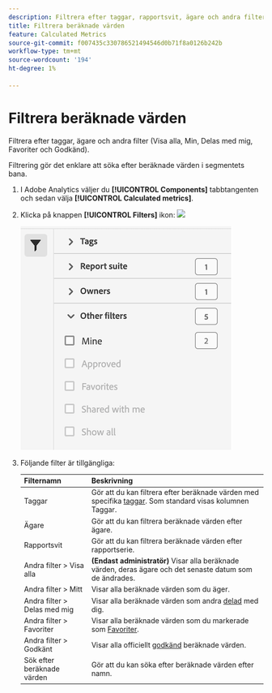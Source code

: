 ```yaml
---
description: Filtrera efter taggar, rapportsvit, ägare och andra filter (Visa alla, Min, Delas med mig, Favoriter och Godkänd).
title: Filtrera beräknade värden
feature: Calculated Metrics
source-git-commit: f007435c330786521494546d0b71f8a0126b242b
workflow-type: tm+mt
source-wordcount: '194'
ht-degree: 1%

---
```


# Filtrera beräknade värden

Filtrera efter taggar, ägare och andra filter (Visa alla, Min, Delas med mig, Favoriter och Godkänd).

Filtrering gör det enklare att söka efter beräknade värden i segmentets bana.

1. I Adobe Analytics väljer du **[!UICONTROL Components]** tabbtangenten och sedan välja **[!UICONTROL Calculated metrics]**.

1. Klicka på knappen **[!UICONTROL Filters]** ikon:  ![](https://spectrum.adobe.com/static/icons/workflow_18/Smock_Filter_18_N.svg)

   ![](assets/filtering.png)

1. Följande filter är tillgängliga:

   | Filternamn | Beskrivning |
   |---|---|
   | Taggar | Gör att du kan filtrera efter beräknade värden med specifika [taggar](/help/components/c-calcmetrics/c-workflow/cm-workflow/cm-tagging.md). Som standard visas kolumnen Taggar. |
   | Ägare | Gör att du kan filtrera beräknade värden efter ägare. |
   | Rapportsvit | Gör att du kan filtrera beräknade värden efter rapportserie. |
   | Andra filter > Visa alla | **(Endast administratör)** Visar alla beräknade värden, deras ägare och det senaste datum som de ändrades. |
   | Andra filter > Mitt | Visar alla beräknade värden som du äger. |
   | Andra filter > Delas med mig | Visar alla beräknade värden som andra [delad](/help/components/c-calcmetrics/c-workflow/cm-workflow/cm-sharing.md) med dig. |
   | Andra filter > Favoriter | Visar alla beräknade värden som du markerade som [Favoriter](/help/components/segmentation/segmentation-workflow/t-seg-favorite.md). |
   | Andra filter > Godkänt | Visar alla officiellt [godkänd](/help/components/c-calcmetrics/c-workflow/cm-workflow/cm-approving.md) beräknade värden. |
   | Sök efter beräknade värden | Gör att du kan söka efter beräknade värden efter namn. |